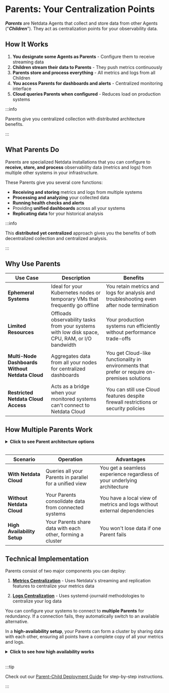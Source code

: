 # Parents: Your Centralization Points

***Parents*** are Netdata Agents that collect and store data from other Agents ("***Children***"). They act as centralization points for your observability data.

## How It Works

1. **You designate some Agents as Parents** - Configure them to receive streaming data
2. **Children stream their data to Parents** - They push metrics continuously
3. **Parents store and process everything** - All metrics and logs from all Children
4. **You access Parents for dashboards and alerts** - Centralized monitoring interface
5. **Cloud queries Parents when configured** - Reduces load on production systems

:::info

Parents give you centralized collection with distributed architecture benefits.

:::

## What Parents Do

Parents are specialized Netdata installations that you can configure to **receive, store, and process** observability data (metrics and logs) from multiple other systems in your infrastructure.

These Parents give you several core functions:

* **Receiving and storing** metrics and logs from multiple systems
* **Processing and analyzing** your collected data
* **Running health checks and alerts**
* Providing **unified dashboards** across all your systems
* **Replicating data** for your historical analysis

:::info

This **distributed yet centralized** approach gives you the benefits of both decentralized collection and centralized analysis.

:::

## Why Use Parents

| Use Case                                        | Description                                                                                    | Benefits                                                                                      |
|-------------------------------------------------|------------------------------------------------------------------------------------------------|-----------------------------------------------------------------------------------------------|
| **Ephemeral Systems**                           | Ideal for your Kubernetes nodes or temporary VMs that frequently go offline                    | You retain metrics and logs for analysis and troubleshooting even after node termination      |
| **Limited Resources**                           | Offloads observability tasks from your systems with low disk space, CPU, RAM, or I/O bandwidth | Your production systems run efficiently without performance trade-offs                        |
| **Multi-Node Dashboards Without Netdata Cloud** | Aggregates data from all your nodes for centralized dashboards                                 | You get Cloud-like functionality in environments that prefer or require on-premises solutions |
| **Restricted Netdata Cloud Access**             | Acts as a bridge when your monitored systems can't connect to Netdata Cloud                    | You can still use Cloud features despite firewall restrictions or security policies           |

## How Multiple Parents Work

<details>
<summary><strong>Click to see Parent architecture options</strong></summary><br/>

```mermaid
flowchart TB
    subgraph architectures["Parent Architecture Options"]
        direction TB

        subgraph single["Single Parent"]
            SP[SP]
            SC1[SC1]
            SC2[SC2]
            SC3[SC3]
            SP("**Parent**<br/>All data in one place")
            SC1("Child 1")
            SC2("Child 2")
            SC3("Child 3")
            SC1 --> SP
            SC2 --> SP
            SC3 --> SP
        end

        subgraph multiple["Multiple Parents"]
            MP1[MP1]
            MP2[MP2]
            MC1[MC1]
            MC2[MC2]
            MC3[MC3]
            MC4[MC4]
            MP1("**Parent 1**<br/>Region/Team A")
            MP2("**Parent 2**<br/>Region/Team B")
            MC1("Child 1")
            MC2("Child 2")
            MC3("Child 3")
            MC4("Child 4")
            MC1 --> MP1
            MC2 --> MP1
            MC3 --> MP2
            MC4 --> MP2
        end

        subgraph ha["High Availability"]
            HP1[HP1]
            HP2[HP2]
            HC1[HC1]
            HC2[HC2]
            HP1("**Parent 1**<br/>Active")
            HP2("**Parent 2**<br/>Active")
            HC1("Child 1")
            HC2("Child 2")
            HC1 --> HP1
            HC2 --> HP1
            HC1 -.-> HP2
            HC2 -.-> HP2
            HP1 <--> HP2
        end
    end

    classDef parent fill: #f3e8ff, stroke: #9b59b6, stroke-width: 2px, color: #2c3e50, rx: 10, ry: 10
    classDef child fill: #e8f5e8, stroke: #27ae60, stroke-width: 2px, color: #2c3e50, rx: 10, ry: 10
    classDef subgraphStyle fill: #f8f9fa, stroke: #6c757d, stroke-width: 2px, color: #2c3e50, rx: 15, ry: 15
    classDef innerStyle fill: #f0f8ff, stroke: #87ceeb, stroke-width: 2px, color: #2c3e50, rx: 12, ry: 12
    class SP parent
    class MP1 parent
    class MP2 parent
    class HP1 parent
    class HP2 parent
    class SC1 child
    class SC2 child
    class SC3 child
    class MC1 child
    class MC2 child
    class MC3 child
    class MC4 child
    class HC1 child
    class HC2 child
    class architectures subgraphStyle
    class single innerStyle
    class multiple innerStyle
    class ha innerStyle
```

</details><br/>

| Scenario                    | Operation                                                  | Advantages                                                               |
|-----------------------------|------------------------------------------------------------|--------------------------------------------------------------------------|
| **With Netdata Cloud**      | Queries all your Parents in parallel for a unified view    | You get a seamless experience regardless of your underlying architecture |
| **Without Netdata Cloud**   | Your Parents consolidate data from connected systems       | You have a local view of metrics and logs without external dependencies  |
| **High Availability Setup** | Your Parents share data with each other, forming a cluster | You won't lose data if one Parent fails                                  |

## Technical Implementation

Parents consist of two major components you can deploy:

1. **[Metrics Centralization](/docs/observability-centralization-points/metrics-centralization-points/README.md)** - Uses Netdata's streaming and replication features to centralize your metrics data

2. **[Logs Centralization](/docs/observability-centralization-points/logs-centralization-points-with-systemd-journald/README.md)** - Uses systemd-journald methodologies to centralize your log data

You can configure your systems to connect to **multiple Parents** for redundancy. If a connection fails, they automatically switch to an available alternative.

In a **high-availability setup**, your Parents can form a cluster by sharing data with each other, ensuring all points have a complete copy of all your metrics and logs.

<details>
<summary><strong>Click to see how high availability works</strong></summary><br/>

```mermaid
flowchart TB
    NC[NC]
    NC("**Netdata Cloud**<br/>Queries available Parents")

    subgraph infrastructure["Your Infrastructure"]
        direction TB
        P1[P1]
        P2[P2]
        C1[C1]
        C2[C2]
        C3[C3]
        C4[C4]
        P1("**Parent 1**<br/>Active")
        P2("**Parent 2**<br/>Active")
        C1("Child 1")
        C2("Child 2")
        C3("Child 3")
        C4("Child 4")
        C1 -->|primary| P1
        C2 -->|primary| P1
        C3 -->|primary| P2
        C4 -->|primary| P2
        C1 -.->|failover| P2
        C2 -.->|failover| P2
        C3 -.->|failover| P1
        C4 -.->|failover| P1
        P1 <-->|sync| P2
    end

    NC <--> P1
    NC <--> P2
    classDef cloud fill: #e8f4fd, stroke: #4a90e2, stroke-width: 2px, color: #2c3e50, rx: 10, ry: 10
    classDef parent fill: #f3e8ff, stroke: #9b59b6, stroke-width: 2px, color: #2c3e50, rx: 10, ry: 10
    classDef child fill: #e8f5e8, stroke: #27ae60, stroke-width: 2px, color: #2c3e50, rx: 10, ry: 10
    classDef subgraphStyle fill: #f8f9fa, stroke: #6c757d, stroke-width: 2px, color: #2c3e50, rx: 15, ry: 15
    class NC cloud
    class P1 parent
    class P2 parent
    class C1 child
    class C2 child
    class C3 child
    class C4 child
    class infrastructure subgraphStyle
```

</details><br/>

:::tip

Check out our [Parent-Child Deployment Guide](/docs/deployment-guides/deployment-with-centralization-points.md) for step-by-step instructions.

:::
